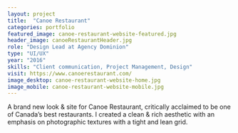 ```yaml
---
layout: project
title:  "Canoe Restaurant"
categories: portfolio
featured_image: canoe-restaurant-website-featured.jpg
header_image: canoeRestaurantHeader.jpg
role: "Design Lead at Agency Dominion"
type: "UI/UX"
year: "2016"
skills: "Client communication, Project Management, Design"
visit: https://www.canoerestaurant.com/
image_desktop: canoe-restaurant-website-home.jpg
image_mobile: canoe-restaurant-website-mobile.jpg
---
```

A brand new look & site for Canoe Restaurant, critically acclaimed to be one of Canada’s best restaurants. I created a clean & rich aesthetic with an emphasis on photographic textures with a tight and lean grid.
